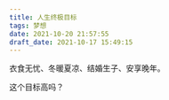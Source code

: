 ```yaml
---
title: 人生终极目标
tags: 梦想
date: 2021-10-20 21:57:55
draft_date: 2021-10-17 15:49:15
---
```



衣食无忧、冬暖夏凉、结婚生子、安享晚年。

这个目标高吗？

